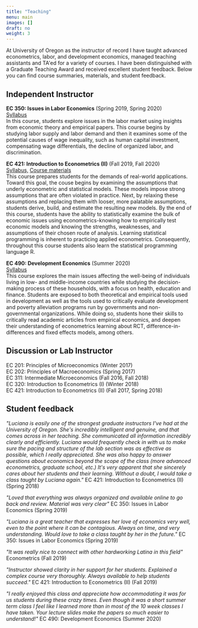 ```yaml
---
title: "Teaching"
menu: main
images: [] 
draft: no
weight: 3
---
```


At University of Oregon as the instructor of record I have taught advanced econometrics, labor, and development economics, managed teaching assistants and TA'ed for a variety of courses. I have been distinguished with a Graduate Teaching Award and received excellent student feedback. Below you can find course summaries, materials, and student feedback.   


## Independent Instructor  


**EC 350: Issues in Labor Economics** (Spring 2019, Spring 2020)  
[Syllabus](Etcheverry_EC350_S20_Syllabus.pdf)  
In this course, students explore issues in the labor market using insights from economic theory and empirical papers. This course begins by studying labor supply and labor demand and then it examines some of the potential causes of wage inequality, such as human capital investment, compensating wage differentials, the decline of organized labor, and discrimination.   
 
 
 
**EC 421: Introduction to Econometrics (II)** (Fall 2019, Fall 2020)  
[Syllabus,](Etcheverry_EC421_F19_Syllabus.pdf) [Course materials](https://github.com/LuEtcheverry/EC421F19)  
This course prepares students for the demands of real-world applications. Toward this goal, the couse begins by examining the assumptions that underly econometric and statistical models. These models impose strong assumptions that are often violated in practice. Next, by relaxing these assumptions and replacing them with looser, more palatable assumptions, students derive, build, and estimate the resulting new models. By the end of this course, students have the ability to statistically examine the bulk of economic issues using econometrics-knowing how to empirically test economic models and knowing the strengths, weaknesses, and assumptions of their chosen route of analysis. Learning statistical programming is inherent to practicing applied econometrics. Consequently, throughout this course students also learn the statistical programming language R.



**EC 490: Development Economics** (Summer 2020)  
[Syllabus](Etcheverry_EC490_Syllabus_Su20.pdf)  
This course explores the main issues affecting the well-being of individuals living in low- and middle-income countries while studying the decision-making process of these households, with a focus on health, education and finance. Students are exposed to both theoretical and empirical tools used in development as well as the tools used to critically evaluate development and poverty alleviation programs run by governments and non-governmental organizations.
While doing so, students hone their skills to critically read academic articles from empirical economics, and deepen their understanding of econometrics learning about RCT, difference-in-differences and fixed effects models, among others.



## Discussion or Lab Instructor

EC 201: Principles of Microeconomics (Winter 2017)  
EC 202: Principles of Macroeconomics (Spring 2017)  
EC 311: Intermediate Microeconomics (Fall 2016, Fall 2018)  
EC 320: Introduction to Econometrics (I) (Winter 2018)  
EC 421: Introduction to Econometrics (II) (Fall 2017, Spring 2018)  




## Student feedback 

*"Luciana is easily one of the strongest graduate instructors I've had at the University of Oregon. She's incredibly intelligent and genuine, and that comes across in her teaching. She communicated all information incredibly clearly and efficiently. Luciana would frequently check in with us to make sure the pacing and structure of the lab section was as effective as possible, which I really appreciated. She was also happy to answer questions about economics beyond the scope of the class (more advanced econometrics, graduate school, etc.) It's very apparent that she sincerely cares about her students and their learning. Without a doubt, I would take a class taught by Luciana again."* EC 421: Introduction to Econometrics (II) (Spring 2018)

*"Loved that everything was always organized and available online to go back and review. Material was very clear"* EC 350: Issues in Labor Economics (Spring 2019) 

*"Luciana is a great teacher that expresses her love of economics very well, even to the point where it can be contagious. Always on time, and very understanding. Would love to take a class taught by her in the future."* EC 350: Issues in Labor Economics (Spring 2019) 

*"It was really nice to connect with other hardworking Latina in this field"* Econometrics (Fall 2019)

*"Instructor showed clarity in her support for her students. Explained a complex course very thoroughly. Always available to help students succeed."* EC 421: Introduction to Econometrics (II) (Fall 2019)

*"I really enjoyed this class and appreciate how accommodating it was for us students during these crazy times. Even though it was a short summer term class I feel like I learned more than in most of the 10 week classes I have taken. Your lecture slides make the papers so much easier to understand!"* EC 490: Development Economics (Summer 2020)














